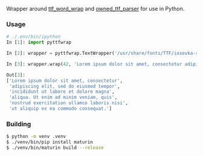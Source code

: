 Wrapper around [ttf_word_wrap](https://sr.ht/~halzy/ttf_word_wrap/) and [owned_ttf_parser](https://github.com/alexheretic/owned-ttf-parser) for use in Python.

### Usage
```python
# ./.env/bin/ipython
In [1]: import pyttfwrap

In [2]: wrapper = pyttfwrap.TextWrapper('/usr/share/fonts/TTF/iosevka-regular.ttf', '0')

In [3]: wrapper.wrap(42, 'Lorem ipsum dolor sit amet, consectetur adipiscing elit, sed do eiusmod tempor incididunt ut labore et dolore magna aliqua. Ut enim ad minim veniam, quis nostrud exercitation ullamco laboris nisi utaliquip ex ea commodo consequat.')

Out[3]:
['Lorem ipsum dolor sit amet, consectetur',
 'adipiscing elit, sed do eiusmod tempor',
 'incididunt ut labore et dolore magna',
 'aliqua. Ut enim ad minim veniam, quis',
 'nostrud exercitation ullamco laboris nisi',
 'ut aliquip ex ea commodo consequat.']

```


### Building
```bash
$ python -m venv .venv
$ ./venv/bin/pip install maturin
$ ./venv/bin/maturin build --release
```
